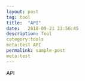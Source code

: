 ```yaml
---
layout: post
tag: tool
title:  "API"
date:   2018-09-21 23:56:45
description: Tool
category:tools
meta:test API
permalink: sample-post
meta:test
---
```


API